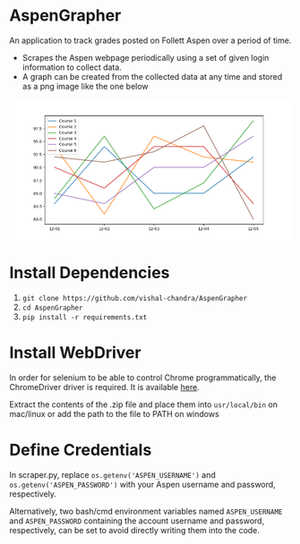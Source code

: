 # AspenGrapher
An application to track grades posted on Follett Aspen over a period of time. <br />
* Scrapes the Aspen webpage periodically using a set of given login information to collect data. 
* A graph can be created from the collected data at any time and stored as a png image like the one below
<img src="gradePlot.png" width=800>

# Install Dependencies
1. `git clone https://github.com/vishal-chandra/AspenGrapher`
2. `cd AspenGrapher`
3. `pip install -r requirements.txt`

# Install WebDriver
In order for selenium to be able to control Chrome programmatically, the ChromeDriver driver is required. It is available [here](https://chromedriver.storage.googleapis.com/index.html?path=2.44/).

Extract the contents of the .zip file and place them into `usr/local/bin` on mac/linux or add the path to the file to PATH on windows

# Define Credentials
In scraper.py, replace `os.getenv('ASPEN_USERNAME')` and `os.getenv('ASPEN_PASSWORD')` with your Aspen username and password, respectively. 

Alternatively, two bash/cmd environment variables named `ASPEN_USERNAME` and `ASPEN_PASSWORD` containing the account username and password, respectively,  can be set to avoid directly writing them into the code.

